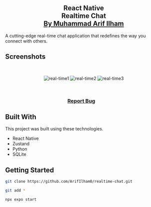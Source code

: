 <h2 align="center">
  React Native<br/>
  <a>Realtime Chat</a>
</br>
  <a href="https://www.arifilham.my.id" target="_blank">By Muhammad Arif Ilham</a>
</h2>

 A cutting-edge real-time chat application that redefines the way you connect with others.
</br>

## Screenshots

</br>

<center>

![real-time1](https://github.com/ArifIlham0/react-native-realtime-chat/assets/90549963/b9567f6a-5bc8-4c43-bc78-c9b560410543)
![real-time2](https://github.com/ArifIlham0/react-native-realtime-chat/assets/90549963/b93ae713-6719-413f-a320-a469a121f01b)
![real-time3](https://github.com/ArifIlham0/react-native-realtime-chat/assets/90549963/d5ad0908-2a3b-49e9-bfc7-b717945d995c)

</center>

<br/>

<h3 align="center">
    <a href="https://www.arifilham.my.id">Report Bug</a> &nbsp; &nbsp;
</h3>

## Built With

This project was built using these technologies.

- React Native
- Zustand
- Python
- SQLite

## Getting Started

```sh
git clone https://github.com/ArifIlham0/realtime-chat.git
```
```sh
git add *
```
```sh
npx expo start
```
